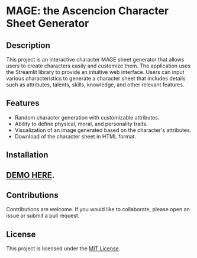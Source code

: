 # MAGE: the Ascencion Character Sheet Generator

## Description

This project is an interactive character MAGE sheet generator that allows users to create characters easily and customize them. The application uses the Streamlit library to provide an intuitive web interface. Users can input various characteristics to generate a character sheet that includes details such as attributes, talents, skills, knowledge, and other relevant features.

## Features

- Random character generation with customizable attributes.
- Ability to define physical, moral, and personality traits.
- Visualization of an image generated based on the character's attributes.
- Download of the character sheet in HTML format.

## Installation

## [DEMO HERE](https://huggingface.co/spaces/cha0smagick/Mago_la_ascencion_character_generator).


## Contributions

Contributions are welcome. If you would like to collaborate, please open an issue or submit a pull request.

## License

This project is licensed under the [MIT License](LICENSE).
